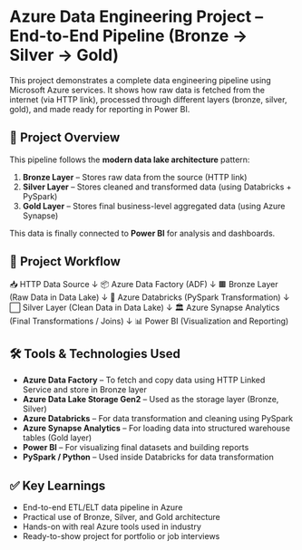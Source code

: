 # Azure Data Engineering Project – End-to-End Pipeline (Bronze → Silver → Gold)

This project demonstrates a complete data engineering pipeline using Microsoft Azure services. It shows how raw data is fetched from the internet (via HTTP link), processed through different layers (bronze, silver, gold), and made ready for reporting in Power BI.

## 📌 Project Overview

This pipeline follows the **modern data lake architecture** pattern:

1. **Bronze Layer** – Stores raw data from the source (HTTP link)
2. **Silver Layer** – Stores cleaned and transformed data (using Databricks + PySpark)
3. **Gold Layer** – Stores final business-level aggregated data (using Azure Synapse)

This data is finally connected to **Power BI** for analysis and dashboards.

## 🔄 Project Workflow

📥 HTTP Data Source 
      ↓
📦 Azure Data Factory (ADF)
      ↓
🟫 Bronze Layer (Raw Data in Data Lake)
      ↓
🧪 Azure Databricks (PySpark Transformation)
      ↓
⬜ Silver Layer (Clean Data in Data Lake)
      ↓
🏛 Azure Synapse Analytics (Final Transformations / Joins)
      ↓
📊 Power BI (Visualization and Reporting)


## 🛠️ Tools & Technologies Used

- **Azure Data Factory** – To fetch and copy data using HTTP Linked Service and store in Bronze layer
- **Azure Data Lake Storage Gen2** – Used as the storage layer (Bronze, Silver)
- **Azure Databricks** – For data transformation and cleaning using PySpark
- **Azure Synapse Analytics** – For loading data into structured warehouse tables (Gold layer)
- **Power BI** – For visualizing final datasets and building reports
- **PySpark / Python** – Used inside Databricks for data transformation
  
## ✅ Key Learnings

- End-to-end ETL/ELT data pipeline in Azure
- Practical use of Bronze, Silver, and Gold architecture
- Hands-on with real Azure tools used in industry
- Ready-to-show project for portfolio or job interviews
